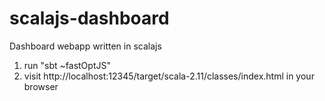 # scalajs-dashboard
Dashboard webapp written in scalajs

1. run "sbt ~fastOptJS"
2. visit http://localhost:12345/target/scala-2.11/classes/index.html in your browser

